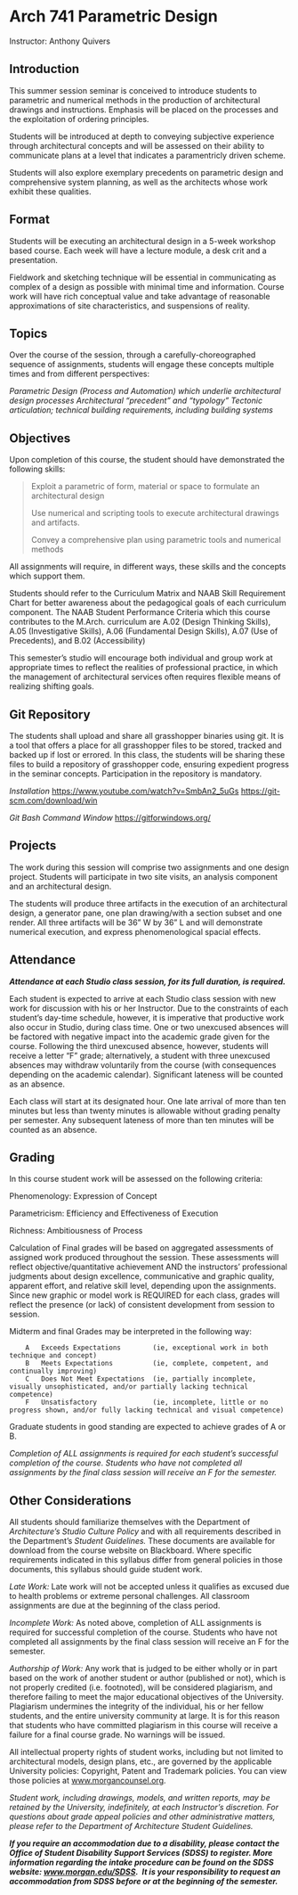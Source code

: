 # Arch 741 Parametric Design
Instructor: Anthony Quivers
## Introduction
This summer session seminar is conceived to introduce students to parametric and numerical methods in the production of architectural drawings and instructions.  Emphasis will be placed on the processes and the exploitation of ordering principles.

Students will be introduced at depth to conveying subjective experience through architectural concepts and will be assessed on their ability to communicate plans at a level that indicates a paramentricly driven scheme.

Students will also explore exemplary precedents on parametric design and comprehensive system planning, as well as the architects whose work exhibit these qualities.  

## Format
Students will be executing an architectural design in a 5-week workshop based course.  Each week will have a lecture module, a desk crit and a presentation.  

Fieldwork and sketching technique will be essential in communicating as complex of a design as possible with minimal time and information.  Course work will have rich conceptual value and take advantage of reasonable approximations of site characteristics, and suspensions of reality.  

## Topics
Over the course of the session, through a carefully-choreographed sequence of assignments, students will engage these concepts multiple times and from different perspectives:

_Parametric Design (Process and Automation) which underlie architectural design processes_
_Architectural “precedent” and “typology”_
_Tectonic articulation; technical building requirements, including building systems_

## Objectives
Upon completion of this course, the student should have demonstrated the following skills:

>Exploit a parametric of form, material or space to formulate an architectural design
>
>Use numerical and scripting tools to execute architectural drawings and artifacts.
>
>Convey a comprehensive plan using parametric tools and numerical methods

All assignments will require, in different ways, these skills and the concepts which support them. 

Students should refer to the Curriculum Matrix and NAAB Skill Requirement Chart for better awareness about the pedagogical goals of each curriculum component. The NAAB Student Performance Criteria which this course contributes to the M.Arch. curriculum are A.02 (Design Thinking Skills), A.05 (Investigative Skills), A.06 (Fundamental Design Skills), A.07 (Use of Precedents), and B.02 (Accessibility)

This semester’s studio will encourage both individual and group work at appropriate times to reflect the realities of professional practice, in which the management of architectural services often requires flexible means of realizing shifting goals.

## Git Repository
The students shall upload and share all grasshopper binaries using git.  It is a tool that offers a place for all grasshopper files to be stored, tracked and backed up if lost or errored. In this class, the students will be sharing these files to build a repository of grasshopper code, ensuring expedient progress in the seminar concepts.  Participation in the repository is mandatory.

_Installation_
https://www.youtube.com/watch?v=SmbAn2_5uGs
https://git-scm.com/download/win

_Git Bash Command Window_
https://gitforwindows.org/

## Projects
The work during this session will comprise two assignments and one design project.  Students will participate in two site visits, an analysis component and an architectural design.

The students will produce three artifacts in the execution of an architectural design, a generator pane, one plan drawing/with a section subset and one render.  All three artifacts will be 36” W by 36” L and will demonstrate numerical execution, and express phenomenological spacial effects.

## Attendance
***Attendance at each Studio class session, for its full duration, is required.***

Each student is expected to arrive at each Studio class session with new work for discussion with his or her Instructor. Due to the constraints of each student’s day-time schedule, however, it is imperative that productive work also occur in Studio, during class time. One or two unexcused absences will be factored with negative impact into the academic grade given for the course. Following the third unexcused absence, however, students will receive a letter “F” grade; alternatively, a student with three unexcused absences may withdraw voluntarily from the course (with consequences depending on the academic calendar). Significant lateness will be counted as an absence. 

Each class will start at its designated hour. One late arrival of more than ten minutes but less than twenty minutes is allowable without grading penalty per semester. Any subsequent lateness of more than ten minutes will be counted as an absence.

## Grading
In this course student work will be assessed on the following criteria:

Phenomenology: Expression of Concept

Parametricism: Efficiency and Effectiveness of Execution

Richness: Ambitiousness of Process

Calculation of Final grades will be based on aggregated assessments of assigned work produced throughout the session. These assessments will reflect objective/quantitative achievement AND the instructors’ professional judgments about design excellence, communicative and graphic quality, apparent effort, and relative skill level, depending upon the assignments. Since new graphic or model work is REQUIRED for each class, grades will reflect the presence (or lack) of consistent development from session to session.

Midterm and final Grades may be interpreted in the following way: 

	    A 	Exceeds Expectations 		(ie, exceptional work in both technique and concept)  
	    B 	Meets Expectations 		    (ie, complete, competent, and continually improving)  
	    C 	Does Not Meet Expectations 	(ie, partially incomplete, visually unsophisticated, and/or partially lacking technical competence)
	    F 	Unsatisfactory 			    (ie, incomplete, little or no progress shown, and/or fully lacking technical and visual competence)

Graduate students in good standing are expected to achieve grades of A or B. 

_Completion of ALL assignments is required for each student’s successful completion of the course. Students who have not completed all assignments by the final class session will receive an F for the semester._

## Other Considerations
All students should familiarize themselves with the Department of _Architecture’s Studio Culture Policy_ and with all requirements described in the Department’s _Student Guidelines._ These documents are available for download from the course website on Blackboard. Where specific requirements indicated in this syllabus differ from general policies in those documents, this syllabus should guide student work.

_Late Work:_ Late work will not be accepted unless it qualifies as excused due to health problems or extreme personal challenges.  All classroom assignments are due at the beginning of the class period. 

_Incomplete Work:_  As noted above, completion of ALL assignments is required for successful completion of the course. Students who have not completed all assignments by the final class session will receive an F for the semester.

_Authorship of Work:_ Any work that is judged to be either wholly or in part based on the work of another student or author (published or not), which is not properly credited (i.e. footnoted), will be considered plagiarism, and therefore failing to meet the major educational objectives of the University. Plagiarism undermines the integrity of the individual, his or her fellow students, and the entire university community at large.  It is for this reason that students who have committed plagiarism in this course will receive a failure for a final course grade.  No warnings will be issued.

All intellectual property rights of student works, including but not limited to architectural models, design plans, etc., are governed by the applicable University policies: Copyright, Patent and Trademark policies. You can view those policies at www.morgancounsel.org. 

_Student work, including drawings, models, and written reports, may be retained by the University, indefinitely, at each Instructor’s discretion. For questions about grade appeal policies and other administrative matters, please refer to the Department of Architecture Student Guidelines._

***If you require an accommodation due to a disability, please contact the Office of Student Disability Support Services (SDSS) to register.  More information regarding the intake procedure can be found on  the SDSS website: www.morgan.edu/SDSS.&nbsp; It is your responsibility to request an accommodation from SDSS before or at the beginning of the semester.***


